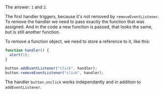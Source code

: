 The answer: `1` and `2`.

The first handler triggers, because it's not removed by `removeEventListener`. To remove the handler we need to pass exactly the function that was assigned. And in the code a new function is passed, that looks the same, but is still another function.

To remove a function object, we need to store a reference to it, like this:

```js
function handler() {
  alert(1);
}

button.addEventListener("click", handler);
button.removeEventListener("click", handler);
```

The handler `button.onclick` works independantly and in addition to `addEventListener`.
